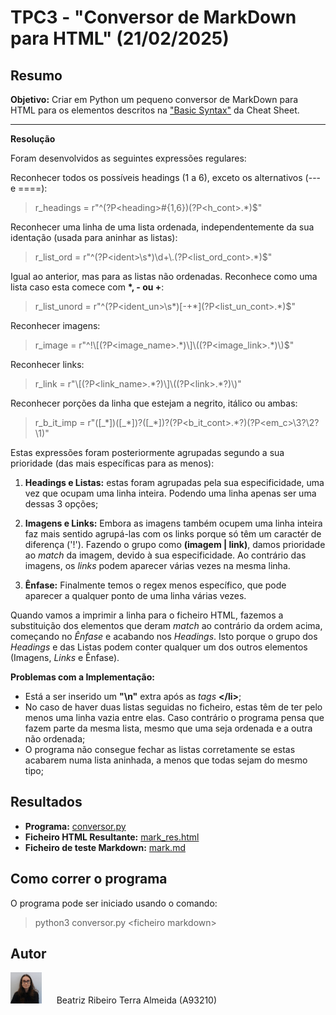 # TPC3 - "Conversor de MarkDown para HTML" (21/02/2025)

## Resumo

**Objetivo:** Criar em Python um pequeno conversor de MarkDown para HTML para os elementos descritos na ["Basic
Syntax"](https://www.markdownguide.org/basic-syntax/) da Cheat Sheet.

---

**Resolução**

Foram desenvolvidos as seguintes expressões regulares:

Reconhecer todos os possíveis headings (1 a 6), exceto os alternativos (--- e ====):

> r_headings = r"^(?P\<heading\>#{1,6})(?P\<h_cont\>.\*)$"

Reconhecer uma linha de uma lista ordenada, independentemente da sua identação (usada para aninhar as listas):

> r_list_ord = r"^(?P\<ident\>\s\*)\d+\\.(?P\<list_ord_cont\>.\*)$"

Igual ao anterior, mas para as listas não ordenadas. Reconhece como uma lista caso esta comece com **\*, - ou +**:

> r_list_unord = r"^(?P\<ident_un\>\s\*)\[-+\*\](?P\<list_un_cont\>.\*)$"

Reconhecer imagens:

> r_image = r"^!\\[(?P\<image_name\>.\*)\\]\\((?P\<image_link\>.\*)\\)$"

Reconhecer links:

> r_link = r"\\[(?P\<link_name\>.\*?)\\]\\((?P\<link\>.\*?)\\)"

Reconhecer porções da linha que estejam a negrito, itálico ou ambas:

> r_b_it_imp = r"([\_\*])([\_\*])?([\_\*])?(?P\<b_it_cont\>.\*?)(?P\<em_c\>\3?\2?\1)"

Estas expressões foram posteriormente agrupadas segundo a sua prioridade (das mais específicas para as menos):

1. **Headings e Listas:** estas foram agrupadas pela sua especificidade, uma vez que ocupam uma linha inteira. Podendo uma linha apenas ser uma dessas 3 opções;

2. **Imagens e Links:** Embora as imagens também ocupem uma linha inteira faz mais sentido agrupá-las com os links porque só têm um caractér de diferença ('!'). Fazendo o grupo como **(imagem | link)**, damos prioridade ao _match_ da imagem, devido à sua especificidade. Ao contrário das imagens, os _links_ podem aparecer várias vezes na mesma linha.

3. **Ênfase:** Finalmente temos o regex menos específico, que pode aparecer a qualquer ponto de uma linha várias vezes.

Quando vamos a imprimir a linha para o ficheiro HTML, fazemos a substituição dos elementos que deram _match_ ao contrário da ordem acima, começando no _Ênfase_ e acabando nos _Headings_. Isto porque o grupo dos _Headings_ e das Listas podem conter qualquer um dos outros elementos (Imagens, _Links_ e Ênfase).

**Problemas com a Implementação:**

- Está a ser inserido um **"\n"** extra após as _tags_ **\</li\>**;
- No caso de haver duas listas seguidas no ficheiro, estas têm de ter pelo menos uma linha vazia entre elas. Caso contrário o programa pensa que fazem parte da mesma lista, mesmo que uma seja ordenada e a outra não ordenada;
- O programa não consegue fechar as listas corretamente se estas acabarem numa lista aninhada, a menos que todas sejam do mesmo tipo;

## Resultados

- **Programa:** [conversor.py](conversor.py)
- **Ficheiro HTML Resultante:** [mark_res.html](mark_res.html)
- **Ficheiro de teste Markdown:** [mark.md](mark.md)

## Como correr o programa

O programa pode ser iniciado usando o comando:

> python3 conversor.py \<ficheiro markdown\>

## Autor

<img alt="Author Photo" src="../.assets/A93210.jpg" width="50" height="50"> &nbsp;&nbsp;&nbsp;&nbsp; Beatriz Ribeiro Terra Almeida (A93210)
